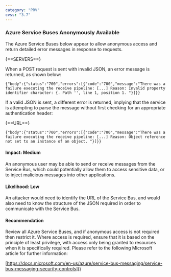 ```yaml
---
category: "PRV"
cvss: "3.7"
---
```

### Azure Service Buses Anonymously Available
The Azure Service Buses below appear to allow anonymous access and return detailed error messages in response to requests.

{==SERVERS==}

When a POST request is sent with invalid JSON, an error message is returned, as shown below:

```
{"body":{"status":"700","errors":[{"code":"700","message":"There was a failure executing the receive pipeline: [...] Reason: Invalid property identifier character: {. Path '', line 1, position 1. "}]}}
```

If a valid JSON is sent, a different error is returned, implying that the service is attempting to parse the message without first checking for an appropriate authentication header:

{==URL==}
```
{"body":{"status":"700","errors":[{"code":"700","message":"There was a failure executing the receive pipeline: [...] Reason: Object reference not set to an instance of an object. "}]}}
```
#### Impact: Medium
An anonymous user may be able to send or receive messages from the Service Bus, which could potentially allow them to access sensitive data, or to inject malicious messages into other applications.
#### Likelihood: Low
An attacker would need to identify the URL of the Service Bus, and would also need to know the structure of the JSON required in order to communicate with the Service Bus.
#### Recommendation
Review all Azure Service Buses, and if anonymous access is not required then restrict it. Where access is required, ensure that it is based on the principle of least privilege, with access only being granted to resources when it is specifically required. Please refer to the following Microsoft article for further information:

[https://docs.microsoft.com/en-us/azure/service-bus-messaging/service-bus-messaging-security-controls]()